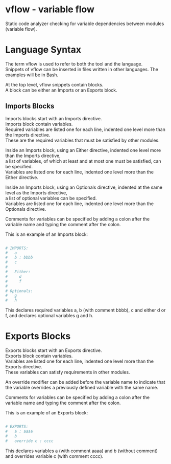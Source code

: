 # vflow - variable flow

Static code analyzer checking for variable dependencies between modules (variable flow).

# Language Syntax

The term vflow is used to refer to both the tool and the language. <br>
Snippets of vflow can be inserted in files written in other languages. The examples will be in Bash. <br>


At the top level, vflow snippets contain blocks. <br>
A block can be either an Imports or an Exports block.

## Imports Blocks
Imports blocks start with an Imports directive. <br>
Imports block contain variables. <br>
Required variables are listed one for each line, indented one level more than the Imports directive. <br>
These are the required variables that must be satisfied by other modules. <br>


Inside an Imports block, using an Either directive, indented one level more than the Imports directive, <br>
a list of variables, of which at least and at most one must be satisfied, can be specified.<br>
Variables are listed one for each line, indented one level more than the Either directive. <br>


Inside an Imports block, using an Optionals directive, indented at the same level as the Imports directive, <br>
a list of optional variables can be specified. <br>
Variables are listed one for each line, indented one level more than the Optionals directive. <br>

Comments for variables can be specified by adding a colon after the variable name and typing the comment after the colon. <br>

This is an example of an Imports block:
```bash

# IMPORTS:
#   a
#   b : bbbb
#   c
#
#   Either:
#     d
#     f
#
# Optionals:
#   g
#   h

```

This declares required variables a, b (with comment bbbb), c and either d or f, and declares optional variables g and h.


# Exports Blocks

Exports blocks start with an Exports directive. <br>
Exports block contain variables. <br>
Variables are listed one for each line, indented one level more than the Exports directive. <br>
These variables can satisfy requirements in other modules. <br>

An override modifier can be added before the variable name to indicate that the variable overrides a previously defined variable with the same name. <br>

Comments for variables can be specified by adding a colon after the variable name and typing the comment after the colon. <br>

This is an example of an Exports block:
```bash

# EXPORTS:
#   a : aaaa
#   b
#   override c : cccc

```

This declares variables a (with comment aaaa) and b (without comment) and overrides variable c (with comment cccc).
